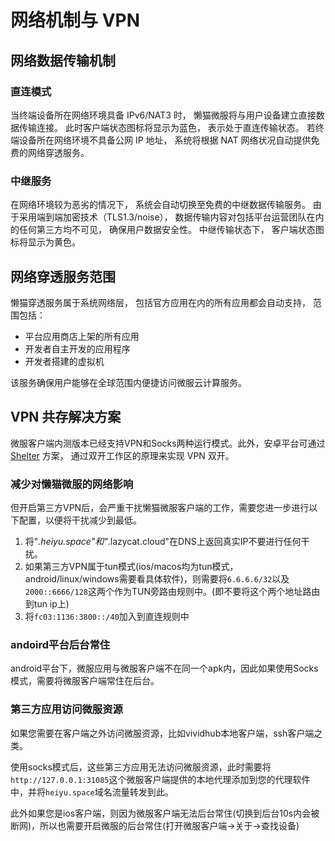# 网络机制与 VPN

## 网络数据传输机制

### 直连模式

当终端设备所在网络环境具备 IPv6/NAT3 时， 懒猫微服将与用户设备建立直接数据传输连接。 此时客户端状态图标将显示为蓝色， 表示处于直连传输状态。 若终端设备所在网络环境不具备公网 IP 地址， 系统将根据 NAT 网络状况自动提供免费的网络穿透服务。

### 中继服务

在网络环境较为恶劣的情况下， 系统会自动切换至免费的中继数据传输服务。 由于采用端到端加密技术（TLS1.3/noise）， 数据传输内容对包括平台运营团队在内的任何第三方均不可见， 确保用户数据安全性。 中继传输状态下， 客户端状态图标将显示为黄色。

## 网络穿透服务范围

懒猫穿透服务属于系统网络层， 包括官方应用在内的所有应用都会自动支持， 范围包括：

- 平台应用商店上架的所有应用
- 开发者自主开发的应用程序
- 开发者搭建的虚拟机

该服务确保用户能够在全球范围内便捷访问微服云计算服务。

## VPN 共存解决方案

微服客户端内测版本已经支持VPN和Socks两种运行模式。此外，安卓平台可通过 [Shelter](https://github.com/PeterCxy/Shelter) 方案， 通过双开工作区的原理来实现 VPN 双开。

### 减少对懒猫微服的网络影响

但开启第三方VPN后，会严重干扰懒猫微服客户端的工作，需要您进一步进行以下配置，以便将干扰减少到最低。

1. 将"*.heiyu.space"和"*.lazycat.cloud"在DNS上返回真实IP不要进行任何干扰。
2. 如果第三方VPN属于tun模式(ios/macos均为tun模式，android/linux/windows需要看具体软件)，则需要将`6.6.6.6/32`以及`2000::6666/128`这两个作为TUN旁路由规则中。(即不要将这个两个地址路由到tun ip上)
3. 将`fc03:1136:3800::/40`加入到直连规则中

### andoird平台后台常住

android平台下，微服应用与微服客户端不在同一个apk内，因此如果使用Socks模式，需要将微服客户端常住在后台。

### 第三方应用访问微服资源

如果您需要在客户端之外访问微服资源，比如vividhub本地客户端，ssh客户端之类。

使用socks模式后，这些第三方应用无法访问微服资源，此时需要将`http://127.0.0.1:31085`这个微服客户端提供的本地代理添加到您的代理软件中，并将`heiyu.space`域名流量转发到此。

此外如果您是ios客户端，则因为微服客户端无法后台常住(切换到后台10s内会被断网)，所以也需要开启微服的后台常住(打开微服客户端->关于->查找设备)
